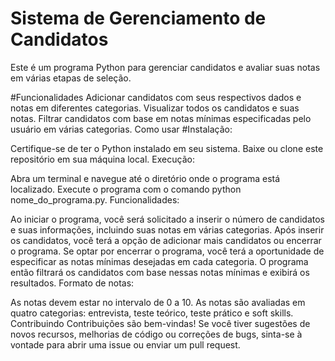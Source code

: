 # Sistema de Gerenciamento de Candidatos
Este é um programa Python para gerenciar candidatos e avaliar suas notas em várias etapas de seleção.

#Funcionalidades
Adicionar candidatos com seus respectivos dados e notas em diferentes categorias.
Visualizar todos os candidatos e suas notas.
Filtrar candidatos com base em notas mínimas especificadas pelo usuário em várias categorias.
Como usar
#Instalação:

Certifique-se de ter o Python instalado em seu sistema.
Baixe ou clone este repositório em sua máquina local.
Execução:

Abra um terminal e navegue até o diretório onde o programa está localizado.
Execute o programa com o comando python nome_do_programa.py.
Funcionalidades:

Ao iniciar o programa, você será solicitado a inserir o número de candidatos e suas informações, incluindo suas notas em várias categorias.
Após inserir os candidatos, você terá a opção de adicionar mais candidatos ou encerrar o programa.
Se optar por encerrar o programa, você terá a oportunidade de especificar as notas mínimas desejadas em cada categoria.
O programa então filtrará os candidatos com base nessas notas mínimas e exibirá os resultados.
Formato de notas:

As notas devem estar no intervalo de 0 a 10.
As notas são avaliadas em quatro categorias: entrevista, teste teórico, teste prático e soft skills.
Contribuindo
Contribuições são bem-vindas! Se você tiver sugestões de novos recursos, melhorias de código ou correções de bugs, sinta-se à vontade para abrir uma issue ou enviar um pull request.
